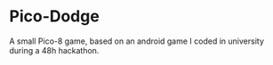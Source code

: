 # Pico-Dodge
A small Pico-8 game, based on an android game I coded in university during a 48h hackathon.
